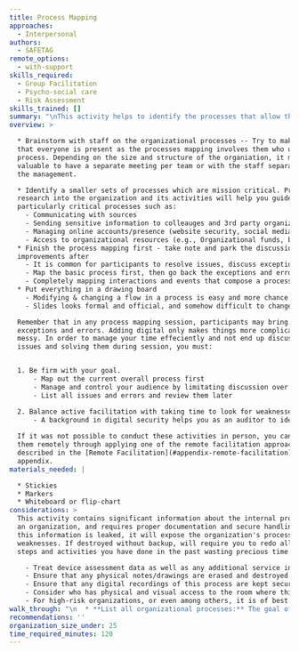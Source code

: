 ```yaml
---
title: Process Mapping
approaches:
  - Interpersonal
authors:
  - SAFETAG
remote_options:
  - with-support
skills_required:
  - Group Facilitation
  - Psycho-social care
  - Risk Assessment
skills_trained: []
summary: "\nThis activity helps to identify the processes that allow the organization to function (publishing articles, payments, communicating with sources, field work etc) the assets and systems (websites, software, PayPal accounts) they rely on, and which ones are critical to their work.\n\nParticipating organization/s are asked to \"brain-storm\" a list of all the processes that are critical for their work and the auditor works to map the details of critical processes out to expose points of risk.\n\nIf done correctly, process mapping can help the auditor\n\t- Identify risk exposure\n\t- Communication issues and effective incident response\n\t- Identify what are affected (people, systems, technologies)\n\t- Identify areas of improvement in securing organization's process\n\t- Generate a mitigation/solution plan for missing security controls\n\t- Show the importance of digital security to staff, management team and stakeholders\n"
overview: >

  * Brainstorm with staff on the organizational processes -- Try to make sure
  that everyone is present as the processes mapping involves them who use the
  process. Depending on the size and structure of the organiation, it may be
  valuable to have a separate meeting per team or with the staff separate from
  the management.

  * Identify a smaller sets of processes which are mission critical. Preparatory
  research into the organization and its activities will help you guide towards
  particularly critical processes such as:
    - Communicating with sources
    - Sending sensitive information to colleauges and 3rd party organizations
    - Managing online accounts/presence (website security, social media accounts)
    - Access to organizational resources (e.g., Organizational funds, banking etc)
  * Finish the process mapping first - take note and park the discussions of
  improvements after
    - It is common for participants to resolve issues, discuss exceptions and errors during the activity
    - Map the basic process first, then go back the exceptions and errors. You can't prioritize until you have the whole picture
    - Completely mapping interactions and events that compose a process will lead you to the areas that are expose to risks
  * Put everything in a drawing board
    - Modifying & changing a flow in a process is easy and more chance to change. It can also make the participants interactive.
    - Slides looks formal and official, and somehow difficult to change and modify

  Remember that in any process mapping session, participants may bring up
  exceptions and errors. Adding digital only makes things more complicated and
  messy. In order to manage your time effeciently and not end up discussing
  issues and solving them during session, you must:


  1. Be firm with your goal.
      - Map out the current overall process first
      - Manage and control your audience by limitating discussion over insignificant topics
      - List all issues and errors and review them later

  2. Balance active facilitation with taking time to look for weaknesses
      - A background in digital security helps you as an auditor to identify possible ways how you one can exploit a weak processes. While largely letting the organization drive the process creation, ask targeted questions to fully expose the full extent of a critical process and keep an eye on ways the processes could be vulnerable. If this is your way of thinking, you may already be formulating ideas on how to mitigate those attacks and give the best recommendation according to their process.
      
  If it was not possible to conduct these activities in person, you can conduct
  them remotely through applying one of the remote facilitation approaches
  described in the [Remote Facilitation](#appendix-remote-facilitation)
  appendix.
materials_needed: |

  * Stickies
  * Markers
  * Whiteboard or flip-chart
considerations: >
  This activity contains significant information about the internal process of
  an organization, and requires proper documentation and secure handling. If
  this information is leaked, it will expose the organization's process
  weaknesses. If destroyed without backup, will require you to redo all the
  steps and activities you have done in the past wasting precious time.

    - Treat device assessment data as well as any additional service information learned with the utmost security
    - Ensure that any physical notes/drawings are erased and destroyed (throughoughly shredded/burnt papers, and whiteboards/blackbroads erased with alcohol/water) once backed up digitally.
    - Ensure that any digital recordings of this process are kept secure, encrypted, and backed up
    - Consider who has physical and visual access to the room where this process takes place, and if the room can be secured if this activity may span long/overnight breaks.
    - For high-risk organizations, or even among others, it is of best practice to keep digital devices such as mobile phones, laptops and computers turned off during the mapping activity. The use of camera, (not camera phones) is recommended. Mobile devices such as laptops and mobile phones if compromised can record audio, and capture videos.
walk_through: "\n  * **List all organizational processes:** The goal of this exercise is for the auditor to lead the host participants in \"brain-storming\" a list of all the processes the organization takes part in to carry out their work. It is important to remember this is a brainstorming session of all of the processes that occur in the organization. To get started, the auditor may find it useful to give the participants a few examples such as:\n\n    * Research gathering and source management\n    * Editing / Publishing\n    * Outreach and advocacy\n    * Paying Staff\n    * Managing grants or other funding\n\n  * **Determine critical processes:** During this exercise the aim is for the auditor to lead the attendees in narrowing down the subset of activities to those that are crucial to their work. Once the participants have brainstormed these out the facilitator leads the participants in identifying  critical processes (this may be all of the processes identified).\n    * Quickly identify the main purpose of the organization.\n    * Once a complete list has been created, the auditor will then go through through to identify with the participants the critical processes within the organization – that is, without these processes the organization would not be able to function or function at a very poor level, or would not fulfill its mission\n\n*NOTE:* If an auditor does not ensure that the uniquely identified subset of processes speaks to the full range of participants, their recommendations are more likely to be met with resistance.\n\n  * **Map out critical processes:** In this exercises the auditor does free-hand drawing (ideally on a whiteboard to allow for easy changes) mapping for each process guided by the host participants. The auditor needs to make sure that they work to develop a broad understanding of the overall process. This is a time consuming activity, and managing their overall time to complete the entire needs assessment, and respect the time constraints of the staff, is critical.\n    * Clearly identify the process name on the whiteboard or flipchart\n    * Have your participants explain to you what the process is step-by-step, while making a note on the side where there will be follow on processes.\n    * Keep it simple to facilitate broad understanding of the OVERALL process. Too much detail early on can be overwhelming and/or lead to confusion. If you agree that more detail is required on a particular action, it is easy to highlight that box and produce a separate chart showing the process taking place within.\n  \t* Take quick notes to remind yourself of any key points not clearly marked on the map before they move on to the next activity.\n    * Keep track of participant engagement and reactions in case there are edge cases you may need to follow up on individually afterwards.\n  \t* After completing all the key events take a photo of the whiteboard / store the chart-paper for later documentation.\n\nWhile doing this it is important to consider level of detail you will be mapping out (this should be pre-determined or established so everyone is on the same page).  You will generally want to capture:\n\n  * The people involved;\n  * The tasks, conversations, and decisions they carry out;\n  * The flow of materials, information and documents between them;\n  * How the actions take place (email, calls, travel)\n  * The relationship and dependance between the steps.\n  * Actual processes, not idealized ones\n\n* **Identify points of failure:** Begin to ask questions of how or why a particular process or step could be problematic or risky. Depending on the organization, you may want to do this as only mental notes to yourself or as a more interactive discussion.  The goal is to improve the organization's understanding of their own processes and the risks they include. \n"
recommendations: ''
organization_size_under: 25
time_required_minutes: 120
---
```


